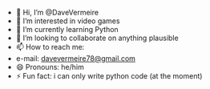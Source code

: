 - 👋 Hi, I’m @DaveVermeire
- 👀 I’m interested in video games
- 🌱 I’m currently learning Python
- 💞️ I’m looking to collaborate on anything plausible
- 📫 How to reach me:
-  e-mail: davevermeire78@gmail.com
- 😄 Pronouns: he/him
- ⚡ Fun fact: i can only write python code (at the moment)


